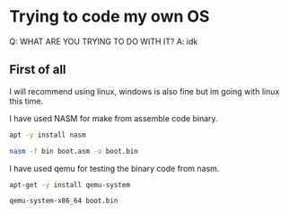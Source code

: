 # Trying to code my own OS
Q: WHAT ARE YOU TRYING TO DO WITH IT? A: idk

## First of all
I will recommend using linux, windows is also fine but im going with linux this time.

I have used NASM for make from assemble code binary.
```bash
apt -y install nasm
```

```bash
nasm -f bin boot.asm -o boot.bin
```

I have used qemu for testing the binary code from nasm.
```bash
apt-get -y install qemu-system
```

```bash
qemu-system-x86_64 boot.bin
```